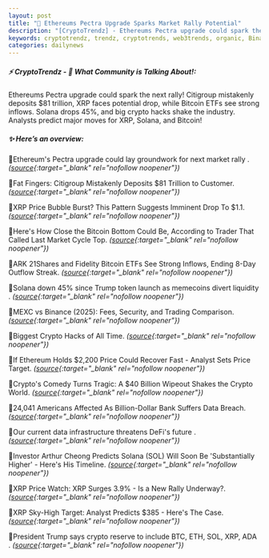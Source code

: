 ```yaml
---
layout: post
title: "🌇 Ethereums Pectra Upgrade Sparks Market Rally Potential"
description: "[CryptoTrendz] - Ethereums Pectra upgrade could spark the next rally! Citigroup mistakenly deposits $81 trillion, XRP faces potential drop, while Bitcoin ETFs see strong inflows. Solana drops 45%, and big crypto hacks shake the industry. Analysts predict major moves for XRP, Solana, and Bitcoin!"
keywords: cryptotrendz, trendz, cryptotrends, web3trends, organic, Binance, Bitcoin, Crypto, Ethereum, Trump, market, XRP, Trading, Analyst, token
categories: dailynews
---
```


##### ⚡ CryptoTrendz - 📌 *What Community is Talking About!:*

Ethereums Pectra upgrade could spark the next rally! Citigroup mistakenly deposits $81 trillion, XRP faces potential drop, while Bitcoin ETFs see strong inflows. Solana drops 45%, and big crypto hacks shake the industry. Analysts predict major moves for XRP, Solana, and Bitcoin!

##### ✨ *Here’s an overview:*


🔹Ethereum's Pectra upgrade could lay groundwork for next market rally . *([source](https://s.avyag.com/ajlq){:target="_blank" rel="nofollow noopener"})*

🔹Fat Fingers: Citigroup Mistakenly Deposits $81 Trillion to Customer. *([source](https://s.avyag.com/ejvq){:target="_blank" rel="nofollow noopener"})*

🔹XRP Price Bubble Burst? This Pattern Suggests Imminent Drop To $1.1. *([source](https://s.avyag.com/f0g7){:target="_blank" rel="nofollow noopener"})*

🔹Here's How Close the Bitcoin Bottom Could Be, According to Trader That Called Last Market Cycle Top. *([source](https://s.avyag.com/subw){:target="_blank" rel="nofollow noopener"})*

🔹ARK 21Shares and Fidelity Bitcoin ETFs See Strong Inflows, Ending 8-Day Outflow Streak. *([source](https://s.avyag.com/7k7w){:target="_blank" rel="nofollow noopener"})*

🔹Solana down 45% since Trump token launch as memecoins divert liquidity . *([source](https://s.avyag.com/23z8){:target="_blank" rel="nofollow noopener"})*

🔹MEXC vs Binance (2025): Fees, Security, and Trading Comparison. *([source](https://s.avyag.com/jx6w){:target="_blank" rel="nofollow noopener"})*

🔹Biggest Crypto Hacks of All Time. *([source](https://s.avyag.com/dldm){:target="_blank" rel="nofollow noopener"})*

🔹If Ethereum Holds $2,200 Price Could Recover Fast - Analyst Sets Price Target. *([source](https://s.avyag.com/0b9s){:target="_blank" rel="nofollow noopener"})*

🔹Crypto's Comedy Turns Tragic: A $40 Billion Wipeout Shakes the Crypto World. *([source](https://s.avyag.com/nrkq){:target="_blank" rel="nofollow noopener"})*

🔹24,041 Americans Affected As Billion-Dollar Bank Suffers Data Breach. *([source](https://s.avyag.com/6jzg){:target="_blank" rel="nofollow noopener"})*

🔹Our current data infrastructure threatens DeFi's future . *([source](https://s.avyag.com/s92p){:target="_blank" rel="nofollow noopener"})*

🔹Investor Arthur Cheong Predicts Solana (SOL) Will Soon Be 'Substantially Higher' - Here's His Timeline. *([source](https://s.avyag.com/2umr){:target="_blank" rel="nofollow noopener"})*

🔹XRP Price Watch: XRP Surges 3.9% - Is a New Rally Underway?. *([source](https://s.avyag.com/zqgd){:target="_blank" rel="nofollow noopener"})*

🔹XRP Sky-High Target: Analyst Predicts $385 - Here's The Case. *([source](https://s.avyag.com/eh4d){:target="_blank" rel="nofollow noopener"})*

🔹President Trump says crypto reserve to include BTC, ETH, SOL, XRP, ADA . *([source](https://s.avyag.com/4bst){:target="_blank" rel="nofollow noopener"})*
